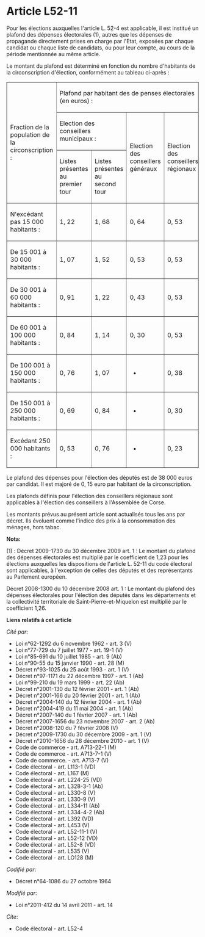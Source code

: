 # Article L52-11

Pour les élections auxquelles l'article L. 52-4 est applicable, il est institué un plafond des dépenses électorales (1),
autres que les dépenses de propagande directement prises en charge par l'Etat, exposées par chaque candidat ou chaque liste
de candidats, ou pour leur compte, au cours de la période mentionnée au même article.

Le montant du plafond est déterminé en fonction du nombre d'habitants de la circonscription d'élection, conformément au
tableau ci-après : 

<table align="center" cellspacing="0" border="1" cellpadding="0">
  <tbody>
    <tr>
      <td rowspan="3" width="123">

Fraction de la population de la circonscription : 

</td>
      <td colspan="4" width="491">

Plafond par habitant des de penses électorales (en euros) : 

</td>
    </tr>
    <tr>
      <td colspan="2" width="246">

Election des conseillers municipaux : 

</td>
      <td rowspan="2" width="123">

Election des conseillers généraux 

</td>
      <td rowspan="2" width="123">

Election des conseillers régionaux 

</td>
    </tr>
    <tr>
      <td width="123">

Listes présentes au premier tour 

</td>
      <td width="123">

Listes présentes au second tour 

</td>
    </tr>
    <tr>
      <td width="123">

N'excédant pas 15 000 habitants : 

</td>
      <td width="123">

1, 22 

</td>
      <td width="123">

1, 68 

</td>
      <td width="123">

0, 64 

</td>
      <td width="123">

0, 53 

</td>
    </tr>
    <tr>
      <td width="123">

De 15 001 à 30 000 habitants : 

</td>
      <td width="123">

1, 07 

</td>
      <td width="123">

1, 52 

</td>
      <td width="123">

0, 53 

</td>
      <td width="123">

0, 53 

</td>
    </tr>
    <tr>
      <td width="123">

De 30 001 à 60 000 habitants : 

</td>
      <td width="123">

0, 91 

</td>
      <td width="123">

1, 22 

</td>
      <td width="123">

0, 43 

</td>
      <td width="123">

0, 53 

</td>
    </tr>
    <tr>
      <td width="123">

De 60 001 à 100 000 habitants : 

</td>
      <td width="123">

0, 84 

</td>
      <td width="123">

1, 14 

</td>
      <td width="123">

0, 30 

</td>
      <td width="123">

0, 53 

</td>
    </tr>
    <tr>
      <td width="123">

De 100 001 à 150 000 habitants : 

</td>
      <td width="123">

0, 76 

</td>
      <td width="123">

1, 07

</td>
      <td width="123">

-

</td>
      <td width="123">

0, 38 

</td>
    </tr>
    <tr>
      <td width="123">

De 150 001 à 250 000 habitants : 

</td>
      <td width="123">

0, 69 

</td>
      <td width="123">

0, 84

</td>
      <td width="123">

-

</td>
      <td width="123">

0, 30 

</td>
    </tr>
    <tr>
      <td width="123">

Excédant 250 000 habitants : 

</td>
      <td width="123">

0, 53 

</td>
      <td width="123">

0, 76

</td>
      <td width="123">

-

</td>
      <td width="123">

0, 23 

</td>
    </tr>
  </tbody>
</table>

Le plafond des dépenses pour l'élection des députés est de 38 000 euros par candidat. Il est majoré de 0, 15 euro par
habitant de la circonscription.

Les plafonds définis pour l'élection des conseillers régionaux sont applicables à l'élection des conseillers à l'Assemblée de
Corse.

Les montants prévus au présent article sont actualisés tous les ans par décret. Ils évoluent comme l'indice des prix à la
consommation des ménages, hors tabac.

**Nota:**

(1) : Décret 2009-1730 du 30 décembre 2009 art. 1 : Le montant du plafond des dépenses électorales est multiplié par le
coefficient de 1,23 pour les élections auxquelles les dispositions de l'article L. 52-11 du code électoral sont applicables,
à l'exception de celles des députés et des représentants au Parlement européen.

Décret 2008-1300 du 10 décembre 2008 art. 1 : Le montant du plafond des dépenses électorales pour l'élection des députés dans
les départements et la collectivité territoriale de Saint-Pierre-et-Miquelon est multiplié par le coefficient 1,26.

**Liens relatifs à cet article**

_Cité par_:

  - Loi n°62-1292 du 6 novembre 1962 - art. 3 (V)
  - Loi n°77-729 du 7 juillet 1977 - art. 19-1 (V)
  - Loi n°85-691 du 10 juillet 1985 - art. 9 (Ab)
  - Loi n°90-55 du 15 janvier 1990 - art. 28 (M)
  - Décret n°93-1025 du 25 août 1993 - art. 1 (V)
  - Décret n°97-1171 du 22 décembre 1997 - art. 1 (Ab)
  - Loi n°99-210 du 19 mars 1999 - art. 22 (Ab)
  - Décret n°2001-130 du 12 février 2001 - art. 1 (Ab)
  - Décret n°2001-166 du 20 février 2001 - art. 1 (Ab)
  - Décret n°2004-140 du 12 février 2004 - art. 1 (Ab)
  - Décret n°2004-419 du 11 mai 2004 - art. 1 (Ab)
  - Décret n°2007-140 du 1 février 2007 - art. 1 (Ab)
  - Décret n°2007-1656 du 23 novembre 2007 - art. 2 (Ab)
  - Décret n°2008-120 du 7 février 2008 (V)
  - Décret n°2009-1730 du 30 décembre 2009 - art. 1 (V)
  - Décret n°2010-1656 du 28 décembre 2010 - art. 1 (V)
  - Code de commerce - art. A713-22-1 (M)
  - Code de commerce - art. A713-7-1 (V)
  - Code de commerce. - art. A713-7 (V)
  - Code électoral - art. L113-1 (VD)
  - Code électoral - art. L167 (M)
  - Code électoral - art. L224-25 (VD)
  - Code électoral - art. L328-3-1 (Ab)
  - Code électoral - art. L330-8 (V)
  - Code électoral - art. L330-9 (V)
  - Code électoral - art. L334-11 (Ab)
  - Code électoral - art. L334-4-2 (Ab)
  - Code électoral - art. L392 (VD)
  - Code électoral - art. L453 (V)
  - Code électoral - art. L52-11-1 (V)
  - Code électoral - art. L52-12 (VD)
  - Code électoral - art. L52-8 (VD)
  - Code électoral - art. L535 (V)
  - Code électoral - art. LO128 (M)

_Codifié par_:

  - Décret n°64-1086 du 27 octobre 1964

_Modifié par_:

  - Loi n°2011-412 du 14 avril 2011 - art. 14

_Cite_:

  - Code électoral - art. L52-4
